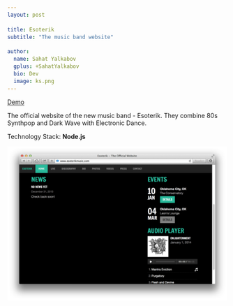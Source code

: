 ```yaml
---
layout: post

title: Esoterik
subtitle: "The music band website"

author:
  name: Sahat Yalkabov
  gplus: +SahatYalkabov
  bio: Dev
  image: ks.png
---
```


[Demo](http://www.esoterikmusic.com/)

The official website of the new music band - Esoterik.
They combine 80s Synthpop and Dark Wave with Electronic Dance.

Technology Stack: **Node.js**

<div class="full"><img src="/images/projects/esoterik.png"></div>
